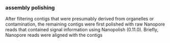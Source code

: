 ### assembly polishing
After filtering contigs that were presumably derived from organelles or contamination, the remaining contigs were first polished with raw Nanopore reads that contained signal information using Nanopolish (0.11.0). Briefly, Nanopore reads were aligned with the contigs 
